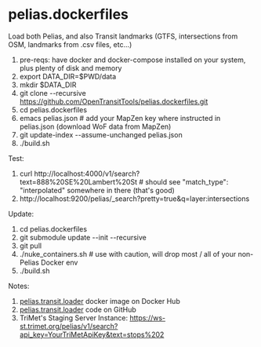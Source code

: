 # pelias.dockerfiles

Load both Pelias, and also Transit landmarks (GTFS, intersections from OSM, landmarks from .csv files, etc...)

1. pre-reqs: have docker and docker-compose installed on your system, plus plenty of disk and memory
1. export DATA_DIR=$PWD/data
1. mkdir $DATA_DIR
1. git clone --recursive https://github.com/OpenTransitTools/pelias.dockerfiles.git
1. cd pelias.dockerfiles
1. emacs pelias.json # add your MapZen key where instructed in pelias.json (download WoF data from MapZen)
1. git update-index --assume-unchanged pelias.json
1. ./build.sh

Test:
1. curl http://localhost:4000/v1/search?text=888%20SE%20Lambert%20St # should see "match_type": "interpolated" somewhere in there (that's good)
1. http://localhost:9200/pelias/_search?pretty=true&q=layer:intersections

Update:
1. cd pelias.dockerfiles
1. git submodule update --init --recursive
1. git pull
1. ./nuke_containers.sh # use with caution, will drop most / all of your non-Pelias Docker env
1. ./build.sh

Notes: 
1. [pelias.transit.loader](https://hub.docker.com/r/opentransittools/pelias.transit.loader/builds/) docker image on Docker Hub
1. [pelias.transit.loader](https://github.com/OpenTransitTools/pelias.transit.loader) code on GitHub
1. TriMet's Staging Server Instance: https://ws-st.trimet.org/pelias/v1/search?api_key=YourTriMetApiKey&text=stops%202
